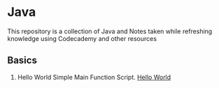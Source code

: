 # Java

This repository is a collection of Java and Notes taken while refreshing knowledge using Codecademy and other resources

## Basics
1. Hello World Simple Main Function Script. [Hello World]("https://github.com/JohnnytheShark/Java/blob/main/HelloWorld.java")

